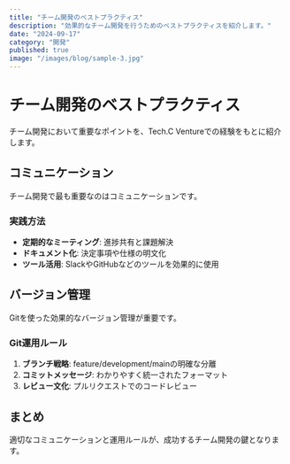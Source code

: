 ```yaml
---
title: "チーム開発のベストプラクティス"
description: "効果的なチーム開発を行うためのベストプラクティスを紹介します。"
date: "2024-09-17"
category: "開発"
published: true
image: "/images/blog/sample-3.jpg"
---
```


# チーム開発のベストプラクティス

チーム開発において重要なポイントを、Tech.C Ventureでの経験をもとに紹介します。

## コミュニケーション

チーム開発で最も重要なのはコミュニケーションです。

### 実践方法

- **定期的なミーティング**: 進捗共有と課題解決
- **ドキュメント化**: 決定事項や仕様の明文化
- **ツール活用**: SlackやGitHubなどのツールを効果的に使用

## バージョン管理

Gitを使った効果的なバージョン管理が重要です。

### Git運用ルール

1. **ブランチ戦略**: feature/development/mainの明確な分離
2. **コミットメッセージ**: わかりやすく統一されたフォーマット
3. **レビュー文化**: プルリクエストでのコードレビュー

## まとめ

適切なコミュニケーションと運用ルールが、成功するチーム開発の鍵となります。